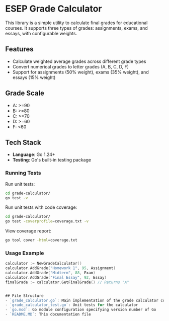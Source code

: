 # ESEP Grade Calculator

This library is a simple utility to calculate final grades for educational courses. It supports three types of grades: assignments, exams, and essays, with configurable weights.

## Features
- Calculate weighted average grades across different grade types
- Convert numerical grades to letter grades (A, B, C, D, F)
- Support for assignments (50% weight), exams (35% weight), and essays (15% weight)

## Grade Scale
- A: >=90
- B: >=80
- C: >=70
- D: >=60
- F: <60

## Tech Stack
- **Language**: Go 1.24+
- **Testing**: Go's built-in testing package

### Running Tests
Run unit tests:
```bash
cd grade-calculator/
go test -v
```

Run unit tests with code coverage:
```bash
cd grade-calculator/
go test -coverprofile=coverage.txt -v
```

View coverage report:
```bash
go tool cover -html=coverage.txt
```

### Usage Example
```go
calculator := NewGradeCalculator()
calculator.AddGrade("Homework 1", 95, Assignment)
calculator.AddGrade("Midterm", 88, Exam)
calculator.AddGrade("Final Essay", 92, Essay)
finalGrade := calculator.GetFinalGrade() // Returns "A"


## File Structure
- `grade_calculator.go`: Main implementation of the grade calculator containing functions and structs
- `grade_calculator_test.go`: Unit tests for the calculator
- `go.mod`: Go module configuration specifying version number of Go
- `README.MD`: This documentation file